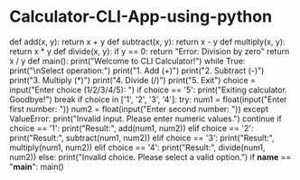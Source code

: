 # Calculator-CLI-App-using-python
def add(x, y):
    return x + y
def subtract(x, y):
    return x - y
def multiply(x, y):
    return x * y
def divide(x, y):
    if y == 0:
        return "Error: Division by zero"
    return x / y
def main():
    print("Welcome to CLI Calculator!")
    while True:
        print("\nSelect operation:")
        print("1. Add (+)")
        print("2. Subtract (-)")
        print("3. Multiply (*)")
        print("4. Divide (/)")
        print("5. Exit")
        choice = input("Enter choice (1/2/3/4/5): ")
        if choice == '5':
            print("Exiting calculator. Goodbye!")
            break
        if choice in ['1', '2', '3', '4']:
            try:
                num1 = float(input("Enter first number: "))
                num2 = float(input("Enter second number: "))
            except ValueError:
                print("Invalid input. Please enter numeric values.")
                continue
            if choice == '1':
                print("Result:", add(num1, num2))
            elif choice == '2':
                print("Result:", subtract(num1, num2))
            elif choice == '3':
                print("Result:", multiply(num1, num2))
            elif choice == '4':
                print("Result:", divide(num1, num2))
        else:
            print("Invalid choice. Please select a valid option.")
if __name__ == "__main__":
    main()
